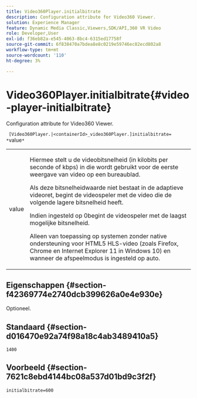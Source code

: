 ```yaml
---
title: Video360Player.initialbitrate
description: Configuration attribute for Video360 Viewer.
solution: Experience Manager
feature: Dynamic Media Classic,Viewers,SDK/API,360 VR Video
role: Developer,User
exl-id: f36eb82a-e545-4063-8bc4-6315ed17758f
source-git-commit: 6f838470a7bdea8e8c0219e59746ec82ecd802a8
workflow-type: tm+mt
source-wordcount: '110'
ht-degree: 3%

---
```


# Video360Player.initialbitrate{#video-player-initialbitrate}

Configuration attribute for Video360 Viewer.

` [Video360Player.|<containerId>_video360Player.]initialbitrate= *`value`*`

<table id="table_C616483932C2482CA9794DDD7313FD7C"> 
 <tbody> 
  <tr> 
   <td colname="col1"> <p> <span class="codeph"> value</span> </p> </td> 
   <td colname="col2"> <p> Hiermee stelt u de videobitsnelheid (in kilobits per seconde of kbps) in die wordt gebruikt voor de eerste weergave van video op een bureaublad. </p> <p>Als deze bitsnelheidwaarde niet bestaat in de adaptieve videoret, begint de videospeler met de video die de volgende lagere bitsnelheid heeft. </p> <p>Indien ingesteld op <span class="codeph"> 0</span>begint de videospeler met de laagst mogelijke bitsnelheid. </p> <p>Alleen van toepassing op systemen zonder native ondersteuning voor HTML5 HLS-video (zoals Firefox, Chrome en Internet Explorer 11 in Windows 10) en wanneer de afspeelmodus is ingesteld op auto. </p> </td> 
  </tr> 
 </tbody> 
</table>

## Eigenschappen {#section-f42369774e2740dcb399626a0e4e930e}

Optioneel.

## Standaard {#section-d016470e92a74f98a18c4ab3489410a5}

`1400`

## Voorbeeld {#section-7621c8ebd4144bc08a537d01bd9c3f2f}

```
initialbitrate=600
```
